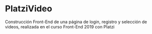 # PlatziVideo
Construcción Front-End de una página de login, registro y selección de videos, realizada en el curso Front-End 2019 con Platzi 

